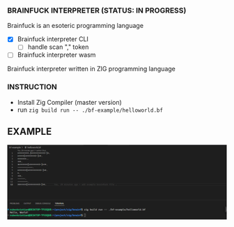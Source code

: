 ### BRAINFUCK INTERPRETER (STATUS: IN PROGRESS)

Brainfuck is an esoteric programming language

- [x] Brainfuck interpreter CLI
  - [ ] handle scan "," token
- [ ] Brainfuck interpreter wasm

Brainfuck interpreter written in ZIG programming language

### INSTRUCTION

- Install Zig Compiler (master version)
- run ```zig build run -- ./bf-example/helloworld.bf```

## EXAMPLE
![alt text](./screenshot/zig-hello-world.png)